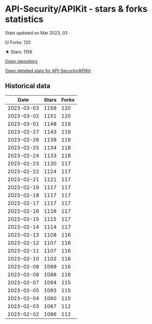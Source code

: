 # API-Security/APIKit - stars & forks statistics

Stats updated on Mar 2023, 03

☋ Forks: 120

★ Stars: 1156

[Open repository](https://github.com/API-Security/APIKit)

[Open detailed stats for API-Security/APIKit](https://reviewgithub.com/rep/API-Security/APIKit)

## Historical data
| Date | Stars | Forks |
|------|-------|-------|
| 2023-03-03 | 1156 | 120 | 
| 2023-03-02 | 1151 | 120 | 
| 2023-03-01 | 1148 | 119 | 
| 2023-02-27 | 1143 | 119 | 
| 2023-02-26 | 1139 | 119 | 
| 2023-02-25 | 1134 | 118 | 
| 2023-02-24 | 1133 | 118 | 
| 2023-02-23 | 1130 | 117 | 
| 2023-02-22 | 1124 | 117 | 
| 2023-02-21 | 1121 | 117 | 
| 2023-02-19 | 1117 | 117 | 
| 2023-02-18 | 1117 | 117 | 
| 2023-02-17 | 1117 | 117 | 
| 2023-02-16 | 1116 | 117 | 
| 2023-02-15 | 1115 | 117 | 
| 2023-02-14 | 1114 | 117 | 
| 2023-02-13 | 1108 | 116 | 
| 2023-02-12 | 1107 | 116 | 
| 2023-02-11 | 1107 | 116 | 
| 2023-02-10 | 1102 | 116 | 
| 2023-02-09 | 1099 | 116 | 
| 2023-02-08 | 1098 | 116 | 
| 2023-02-07 | 1094 | 115 | 
| 2023-02-05 | 1093 | 115 | 
| 2023-02-04 | 1090 | 115 | 
| 2023-02-03 | 1087 | 112 | 
| 2023-02-02 | 1086 | 112 | 

